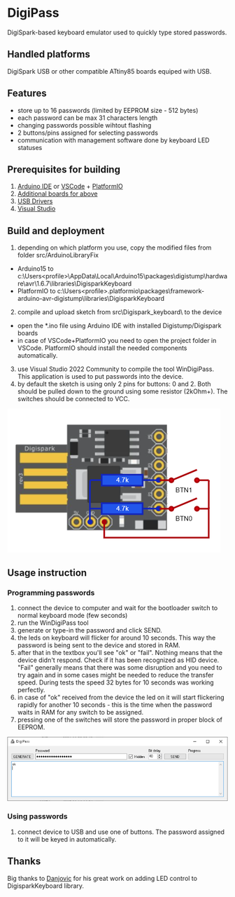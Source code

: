 # DigiPass

DigiSpark-based keyboard emulator used to quickly type stored passwords.

## Handled platforms

DigiSpark USB or other compatible ATtiny85 boards equiped with USB.

## Features

- store up to 16 passwords (limited by EEPROM size - 512 bytes)
- each password can be max 31 characters length
- changing passwords possible wihtout flashing
- 2 buttons/pins assigned for selecting passwords
- communication with management software done by keyboard LED statuses

## Prerequisites for building

1. [Arduino IDE](https://www.arduino.cc/en/Main/Software) or [VSCode](https://code.visualstudio.com/) + [PlatformIO](https://platformio.org/)
2. [Additional boards for above](http://digistump.com/package_digistump_index.json)
3. [USB Drivers](https://github.com/digistump/DigistumpArduino/tree/master/tools)
4. [Visual Studio](https://visualstudio.microsoft.com/vs/community)

## Build and deployment

1. depending on which platform you use, copy the modified files from folder src/ArduinoLibraryFix
 - Arduino15 to c:\Users\<profile>\AppData\Local\Arduino15\packages\digistump\hardware\avr\1.6.7\libraries\DigisparkKeyboard
 - PlatformIO to c:\Users\<profile>\.platformio\packages\framework-arduino-avr-digistump\libraries\DigisparkKeyboard
2. compile and upload sketch from src\Digispark_keyboard\ to the device
 - open the *.ino file using Arduino IDE with installed Digistump/Digispark boards
 - in case of VSCode+PlatformIO you need to open the project folder in VSCode. PlatformIO should install the needed components automatically.
3. use Visual Studio 2022 Community to compile the tool WinDigiPass. This application is used to put passwords into the device.
4. by default the sketch is using only 2 pins for buttons: 0 and 2. Both should be pulled down to the ground using some resistor (2kOhm+). The switches should be connected to VCC.

![image](https://github.com/daniszewski/DigiPass/blob/main/images/DigiSpark1.png)

## Usage instruction

### Programming passwords

1. connect the device to computer and wait for the bootloader switch to normal keyboard mode (few seconds)
2. run the WinDigiPass tool
3. generate or type-in the password and click SEND. 
4. the leds on keyboard will flicker for around 10 seconds. This way the password is being sent to the device and stored in RAM.
5. after that in the textbox you'll see "ok" or "fail". Nothing means that the device didn't respond. Check if it has been recognized as HID device. "Fail" generally means that there was some disruption and you need to try again and in some cases might be needed to reduce the transfer speed. During tests the speed 32 bytes for 10 seconds was working perfectly.
6. in case of "ok" received from the device the led on it will start flickering rapidly for another 10 seconds - this is the time when the password waits in RAM for any switch to be assigned. 
7. pressing one of the switches will store the password in proper block of EEPROM.

![image](https://github.com/daniszewski/DigiPass/blob/main/images/WinDigiPass1.png)

### Using passwords

1. connect device to USB and use one of buttons. The password assigned to it will be keyed in automatically.

## Thanks

Big thanks to [Danjovic](https://github.com/Danjovic) for his great work on adding LED control to DigisparkKeyboard library.
